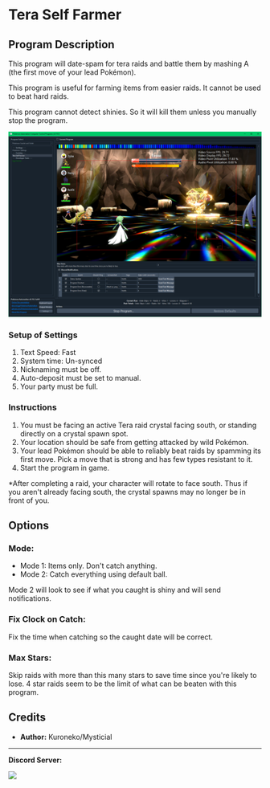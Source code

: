 # Tera Self Farmer

## Program Description

This program will date-spam for tera raids and battle them by mashing A (the first move of your lead Pokémon).

This program is useful for farming items from easier raids. It cannot be used to beat hard raids.

This program cannot detect shinies. So it will kill them unless you manually stop the program.

<img src="images/TeraSelfFarmer-0.png">

### Setup of Settings

1. Text Speed: Fast
2. System time: Un-synced
3. Nicknaming must be off.
4. Auto-deposit must be set to manual.
5. Your party must be full.

### Instructions

1. You must be facing an active Tera raid crystal facing south, or standing directly on a crystal spawn spot.
2. Your location should be safe from getting attacked by wild Pokémon.
3. Your lead Pokémon should be able to reliably beat raids by spamming its first move. Pick a move that is strong and has few types resistant to it.
4. Start the program in game.

*After completing a raid, your character will rotate to face south. Thus if you aren't already facing south, the crystal spawns may no longer be in front of you.


## Options

### Mode:

- Mode 1: Items only. Don't catch anything.
- Mode 2: Catch everything using default ball.

Mode 2 will look to see if what you caught is shiny and will send notifications.


### Fix Clock on Catch:

Fix the time when catching so the caught date will be correct.


### Max Stars:

Skip raids with more than this many stars to save time since you're likely to lose. 4 star raids seem to be the limit of what can be beaten with this program.


## Credits

- **Author:** Kuroneko/Mysticial

<hr>

**Discord Server:** 

[<img src="https://canary.discordapp.com/api/guilds/695809740428673034/widget.png?style=banner2">](https://discord.gg/cQ4gWxN)


